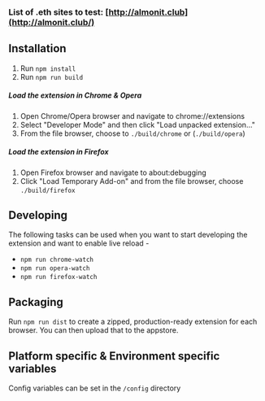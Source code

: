 ### List of .eth sites to test: [http://almonit.club](http://almonit.club/)

## Installation
1. Run `npm install`
2. Run `npm run build`

##### Load the extension in Chrome & Opera
1. Open Chrome/Opera browser and navigate to chrome://extensions
2. Select "Developer Mode" and then click "Load unpacked extension..."
3. From the file browser, choose to `./build/chrome` or (`./build/opera`)

##### Load the extension in Firefox
1. Open Firefox browser and navigate to about:debugging
2. Click "Load Temporary Add-on" and from the file browser, choose `./build/firefox`

## Developing
The following tasks can be used when you want to start developing the extension and want to enable live reload - 

- `npm run chrome-watch`
- `npm run opera-watch`
- `npm run firefox-watch`

## Packaging
Run `npm run dist` to create a zipped, production-ready extension for each browser. You can then upload that to the appstore.


## Platform specific & Environment specific variables
Config variables can be set in the `/config` directory 

